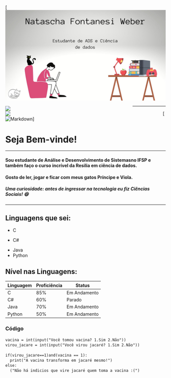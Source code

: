 [![Markdown(https://github.com/natfontanesi/natfontanesi/blob/main/natascha.jpg?raw=true)](https://github.com/natfontanesi/natfontanesi/blob/main/natascha.jpg?raw=true)  


 
<img width="400px" align="left" src="https://github-readme-stats.vercel.app/api/top-langs/?username=natfontanesi&hide=html&layout=compact&theme=buefy" />    

<td><img width="495px" align="left" src="https://github-readme-stats.vercel.app/api?username=natfontanesi&theme=buefy"/>  
 

***  
  
[![Markdown](https://raw.githubusercontent.com/iampavangandhi/iampavangandhi/master/gifs/Hi.gif)]  
# Seja Bem-vinde!  
***  
#### Sou estudante de Análise e Desenvolvimento de Sistemasno IFSP e também faço o curso incrível da Resilia em ciência de dados.
#### Gosto de ler, jogar e ficar com meus gatos Príncipe e Viola.

##### **Uma curiosidade**: antes de ingressar na tecnologia eu fiz _Ciências Sociais_! :smile:

***
## Linguagens que sei:
- C
+ C#
* Java
* Python

## Nível nas Linguagens:
|Linguagem | Proficiência | Status |
|----------|------------|-----------|
|C | 85% | Em Andamento |
|C# | 60% | Parado |
|Java |70% | Em Andamento |
|Python | 50% | Em Andamento |


### Código
    vacina = int(input("Você tomou vacina? 1.Sim 2.Não"))
    virou_jacare = int(input("Você virou jacaré? 1.Sim 2.Não"))
    
    if(virou_jacare==1)and(vacina == 1): 
      print("A vacina transforma em jacaré mesmo!") 
    else: 
      ("Não há indicios que vire jacaré quem toma a vacina :(")
   

